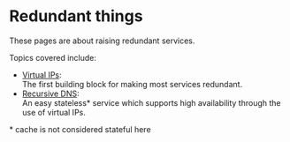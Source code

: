 # Redundant things

These pages are about raising redundant services.

Topics covered include:

* [Virtual IPs](virtual-ips/):  
The first building block for making most services redundant.
* [Recursive DNS](dns-recursive/):  
An easy stateless* service which supports high availability through the use of virtual IPs.

\* cache is not considered stateful here
